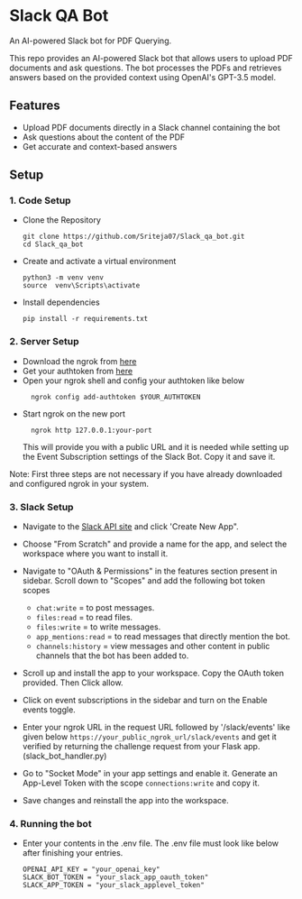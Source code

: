 # Slack QA Bot
An AI-powered Slack bot for PDF Querying.

This repo provides an AI-powered Slack bot that allows users to upload PDF documents and ask questions. The bot processes the PDFs and retrieves answers based on the provided context using OpenAI's GPT-3.5 model.

## Features

- Upload PDF documents directly in a Slack channel containing the bot
- Ask questions about the content of the PDF
- Get accurate and context-based answers

## Setup

### 1. Code Setup
- Clone the Repository
     
  ```shell script
  git clone https://github.com/Sriteja07/Slack_qa_bot.git
  cd Slack_qa_bot
  ```
  
- Create and activate a virtual environment
     
  ```shell script
  python3 -m venv venv
  source  venv\Scripts\activate
  ```
  
- Install dependencies
     
  ```shell script
  pip install -r requirements.txt
  ```

### 2. Server Setup
- Download the ngrok from [here](https://ngrok.com/download)
- Get your authtoken from [here](https://dashboard.ngrok.com/get-started/your-authtoken)
- Open your ngrok shell and config your authtoken like below
     ```shell script
       ngrok config add-authtoken $YOUR_AUTHTOKEN
     ```
- Start ngrok on the new port
     ```shell script
       ngrok http 127.0.0.1:your-port
     ```
     This will provide you with a public URL and it is needed while setting up the Event Subscription settings of the Slack Bot. Copy it and save it.

Note: First three steps are not necessary if you have already downloaded and configured ngrok in your system.

### 3. Slack Setup
- Navigate to the [Slack API site](https://api.slack.com/apps) and click 'Create New App".
- Choose "From Scratch" and provide a name for the app, and select the workspace where you want to install it.
- Navigate to "OAuth & Permissions" in the features section present in sidebar. Scroll down to "Scopes" and add the following bot token scopes
  
  - ```chat:write```  = to post messages.
  - ```files:read```  = to read files.
  - ```files:write``` = to write messages.
  - ```app_mentions:read```  = to read messages that directly mention the bot.
  - ```channels:history``` = view messages and other content in public channels that the bot has been added to.
- Scroll up and install the app to your workspace. Copy the OAuth token provided. Then Click allow.
- Click on event subscriptions in the sidebar and turn on the Enable events toggle.
- Enter your ngrok URL in the request URL followed by '/slack/events' like given below ```https://your_public_ngrok_url/slack/events``` and get it verified by returning the challenge request from your Flask app. (slack_bot_handler.py)
- Go to "Socket Mode" in your app settings and enable it. Generate an App-Level Token with the scope ```connections:write``` and copy it.
- Save changes and reinstall the app into the workspace.

### 4. Running the bot
- Enter your contents in the .env file. The .env file must look like below after finishing your entries.
  ```shell script
  OPENAI_API_KEY = "your_openai_key"
  SLACK_BOT_TOKEN = "your_slack_app_oauth_token"
  SLACK_APP_TOKEN = "your_slack_applevel_token"
  ```
  
  
  
